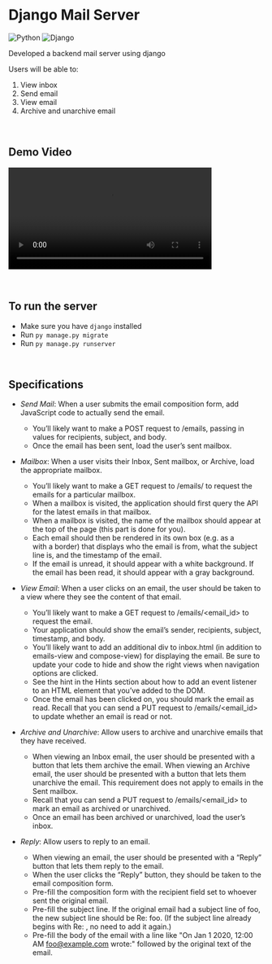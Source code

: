 # Django Mail Server

![Python](https://img.shields.io/badge/-Python-3776AB?style=flat-square&logo=python&logoColor=ffffff)
![Django](https://img.shields.io/badge/-Django-043728?style=flat-square&logo=django)

Developed a backend mail server using django

Users will be able to:

1. View inbox
2. Send email
3. View email
4. Archive and unarchive email

<br />

## Demo Video

<video width="400" src="Django Mail Server Demo Video.mp4" controls></video>

<br />

## To run the server

- Make sure you have `django` installed
- Run `py manage.py migrate`
- Run `py manage.py runserver`

<br />

## Specifications

- _Send Mail_: When a user submits the email composition form, add JavaScript code to actually send the email.

  - You’ll likely want to make a POST request to /emails, passing in values for recipients, subject, and body.
  - Once the email has been sent, load the user’s sent mailbox.

- _Mailbox_: When a user visits their Inbox, Sent mailbox, or Archive, load the appropriate mailbox.

  - You’ll likely want to make a GET request to /emails/<mailbox> to request the emails for a particular mailbox.
  - When a mailbox is visited, the application should first query the API for the latest emails in that mailbox.
  - When a mailbox is visited, the name of the mailbox should appear at the top of the page (this part is done for you).
  - Each email should then be rendered in its own box (e.g. as a <div> with a border) that displays who the email is from, what the subject line is, and the timestamp of the email.
  - If the email is unread, it should appear with a white background. If the email has been read, it should appear with a gray background.

- _View Email_: When a user clicks on an email, the user should be taken to a view where they see the content of that email.

  - You’ll likely want to make a GET request to /emails/<email_id> to request the email.
  - Your application should show the email’s sender, recipients, subject, timestamp, and body.
  - You’ll likely want to add an additional div to inbox.html (in addition to emails-view and compose-view) for displaying the email. Be sure to update your code to hide and show the right views when navigation options are clicked.
  - See the hint in the Hints section about how to add an event listener to an HTML element that you’ve added to the DOM.
  - Once the email has been clicked on, you should mark the email as read. Recall that you can send a PUT request to /emails/<email_id> to update whether an email is read or not.

- _Archive and Unarchive_: Allow users to archive and unarchive emails that they have received.

  - When viewing an Inbox email, the user should be presented with a button that lets them archive the email. When viewing an Archive email, the user should be presented with a button that lets them unarchive the email. This requirement does not apply to emails in the Sent mailbox.
  - Recall that you can send a PUT request to /emails/<email_id> to mark an email as archived or unarchived.
  - Once an email has been archived or unarchived, load the user’s inbox.

- _Reply_: Allow users to reply to an email.
  - When viewing an email, the user should be presented with a “Reply” button that lets them reply to the email.
  - When the user clicks the “Reply” button, they should be taken to the email composition form.
  - Pre-fill the composition form with the recipient field set to whoever sent the original email.
  - Pre-fill the subject line. If the original email had a subject line of foo, the new subject line should be Re: foo. (If the subject line already begins with Re: , no need to add it again.)
  - Pre-fill the body of the email with a line like "On Jan 1 2020, 12:00 AM foo@example.com wrote:" followed by the original text of the email.
